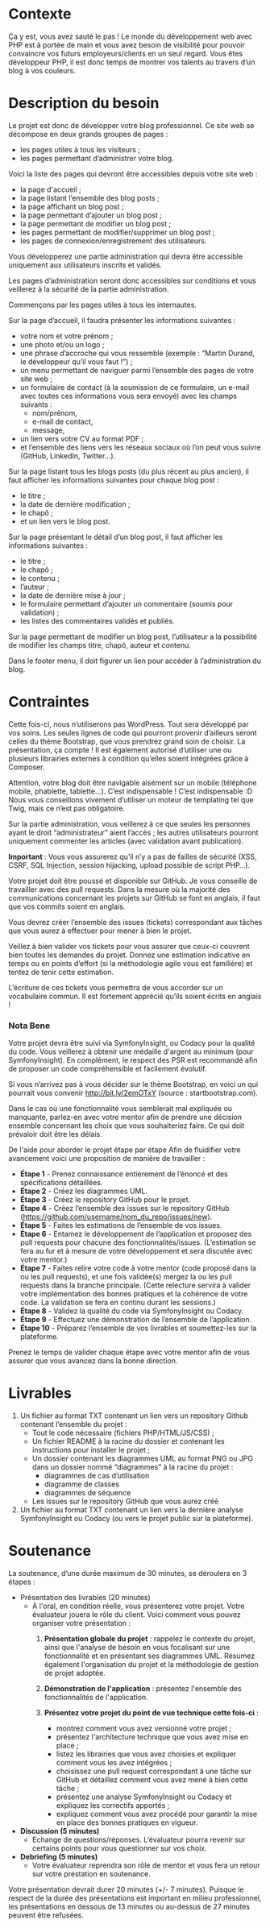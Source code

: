 # Contexte
Ça y est, vous avez sauté le pas ! Le monde du développement web avec PHP est à portée de main et vous avez besoin de visibilité pour pouvoir convaincre vos futurs employeurs/clients en un seul regard. Vous êtes développeur PHP, il est donc temps de montrer vos talents au travers d’un blog à vos couleurs.

# Description du besoin
Le projet est donc de développer votre blog professionnel. Ce site web se décompose en deux grands groupes de pages :

* les pages utiles à tous les visiteurs ;
* les pages permettant d’administrer votre blog.

Voici la liste des pages qui devront être accessibles depuis votre site web :

* la page d'accueil ;
* la page listant l’ensemble des blog posts ;
* la page affichant un blog post ;
* la page permettant d’ajouter un blog post ;
* la page permettant de modifier un blog post ;
* les pages permettant de modifier/supprimer un blog post ;
* les pages de connexion/enregistrement des utilisateurs.

Vous développerez une partie administration qui devra être accessible uniquement aux utilisateurs inscrits et validés.

Les pages d’administration seront donc accessibles sur conditions et vous veillerez à la sécurité de la partie administration.

Commençons par les pages utiles à tous les internautes.

Sur la page d’accueil, il faudra présenter les informations suivantes :

* votre nom et votre prénom ;
* une photo et/ou un logo ;
* une phrase d’accroche qui vous ressemble (exemple : “Martin Durand, le développeur qu’il vous faut !”) ;
* un menu permettant de naviguer parmi l’ensemble des pages de votre site web ;
* un formulaire de contact (à la soumission de ce formulaire, un e-mail avec toutes ces informations vous sera envoyé) avec les champs suivants :
  * nom/prénom,
  * e-mail de contact,
  * message,
* un lien vers votre CV au format PDF ;
* et l’ensemble des liens vers les réseaux sociaux où l’on peut vous suivre (GitHub, LinkedIn, Twitter…).

Sur la page listant tous les blogs posts (du plus récent au plus ancien), il faut afficher les informations suivantes pour chaque blog post :

* le titre ;
* la date de dernière modification ;
* le chapô ;
* et un lien vers le blog post.

Sur la page présentant le détail d’un blog post, il faut afficher les informations suivantes :

* le titre ;
* le chapô ;
* le contenu ;
* l’auteur ;
* la date de dernière mise à jour ;
* le formulaire permettant d’ajouter un commentaire (soumis pour validation) ;
* les listes des commentaires validés et publiés.

Sur la page permettant de modifier un blog post, l’utilisateur a la possibilité de modifier les champs titre, chapô, auteur et contenu.

Dans le footer menu, il doit figurer un lien pour accéder à l’administration du blog.

# Contraintes
Cette fois-ci, nous n’utiliserons pas WordPress. Tout sera développé par vos soins. Les seules lignes de code qui pourront provenir d’ailleurs seront celles du thème Bootstrap, que vous prendrez grand soin de choisir. La présentation, ça compte ! Il est également autorisé d’utiliser une ou plusieurs librairies externes à condition qu’elles soient intégrées grâce à Composer.

Attention, votre blog doit être navigable aisément sur un mobile (téléphone mobile, phablette, tablette…). C’est indispensable ! C’est indispensable :D
Nous vous conseillons vivement d’utiliser un moteur de templating tel que Twig, mais ce n’est pas obligatoire.

Sur la partie administration, vous veillerez à ce que seules les personnes ayant le droit “administrateur” aient l’accès ; les autres utilisateurs pourront uniquement commenter les articles (avec validation avant publication).

**Important** : Vous vous assurerez qu’il n’y a pas de failles de sécurité (XSS, CSRF, SQL Injection, session hijacking, upload possible de script PHP…).

Votre projet doit être poussé et disponible sur GitHub. Je vous conseille de travailler avec des pull requests. Dans la mesure où la majorité des communications concernant les projets sur GitHub se font en anglais, il faut que vos commits soient en anglais.

Vous devrez créer l’ensemble des issues (tickets) correspondant aux tâches que vous aurez à effectuer pour mener à bien le projet.

Veillez à bien valider vos tickets pour vous assurer que ceux-ci couvrent bien toutes les demandes du projet. Donnez une estimation indicative en temps ou en points d’effort (si la méthodologie agile vous est familière) et tentez de tenir cette estimation.

L’écriture de ces tickets vous permettra de vous accorder sur un vocabulaire commun. Il est fortement apprécié qu’ils soient écrits en anglais !

### Nota Bene
Votre projet devra être suivi via SymfonyInsight, ou Codacy pour la qualité du code. Vous veillerez à obtenir une médaille d'argent au minimum (pour SymfonyInsight). En complément, le respect des PSR est recommandé afin de proposer un code compréhensible et facilement évolutif.

Si vous n’arrivez pas à vous décider sur le thème Bootstrap, en voici un qui pourrait vous convenir http://bit.ly/2emOTxY (source : startbootstrap.com).

Dans le cas où une fonctionnalité vous semblerait mal expliquée ou manquante, parlez-en avec votre mentor afin de prendre une décision ensemble concernant les choix que vous souhaiteriez faire. Ce qui doit prévaloir doit être les délais.

De l'aide pour aborder le projet étape par étape
Afin de fluidifier votre avancement voici une proposition de manière de travailler :

* **Étape 1** - Prenez connaissance entièrement de l’énoncé et des spécifications détaillées.
* **Étape 2** - Créez les diagrammes UML.
* **Étape 3** - Créez le repository GitHub pour le projet.
* **Étape 4** - Créez l’ensemble des issues sur le repository GitHub (https://github.com/username/nom_du_repo/issues/new).
* **Étape 5** - Faites les estimations de l’ensemble de vos issues.
* **Étape 6** - Entamez le développement de l’application et proposez des pull requests pour chacune des fonctionnalités/issues. (L’estimation se fera au fur et à mesure de votre développement et sera discutée avec votre mentor.)
* **Étape 7** - Faites relire votre code à votre mentor (code proposé dans la ou les pull requests), et une fois validée(s) mergez la ou les pull requests dans la branche principale. (Cette relecture servira à valider votre implémentation des bonnes pratiques et la cohérence de votre code. La validation se fera en continu durant les sessions.)
* **Étape 8** - Validez la qualité du code via SymfonyInsight ou Codacy.
* **Étape 9** - Effectuez une démonstration de l’ensemble de l’application.
* **Étape 10** - Préparez l’ensemble de vos livrables et soumettez-les sur la plateforme.

Prenez le temps de valider chaque étape avec votre mentor afin de vous assurer que vous avancez dans la bonne direction.

# Livrables
1. Un fichier au format TXT contenant un lien vers un repository Github contenant l’ensemble du projet :
   * Tout le code nécessaire (fichiers PHP/HTML/JS/CSS) ;
   * Un fichier README à la racine du dossier et contenant les instructions pour installer le projet ;
   * Un dossier contenant les diagrammes UML au format PNG ou JPG dans un dossier nommé “diagrammes” à la racine du projet :
     * diagrammes de cas d’utilisation
     * diagramme de classes
     * diagrammes de séquence
   * Les issues sur le repository GitHub que vous aurez créé
2. Un fichier au format TXT contenant un lien vers la dernière analyse SymfonyInsight ou Codacy (ou vers le projet public sur la plateforme).

# Soutenance
La soutenance, d’une durée maximum de 30 minutes, se déroulera en 3 étapes :

* Présentation des livrables (20 minutes)
  * À l'oral, en condition réelle, vous présenterez votre projet. Votre évaluateur jouera le rôle du client. Voici comment vous pouvez organiser votre présentation :
    1. **Présentation globale du projet** : rappelez le contexte du projet, ainsi que l'analyse de besoin en vous focalisant sur une fonctionnalité et en présentant ses diagrammes UML. Résumez également l'organisation du projet et la méthodologie de gestion de projet adoptée.
    2. **Démonstration de l'application** : présentez l'ensemble des fonctionnalités de l'application.‌
    3. **Présentez votre projet du point de vue technique cette fois-ci** :

       * montrez comment vous avez versionné votre projet ;
       * présentez l'architecture technique que vous avez mise en place ;
       * listez les librairies que vous avez choisies et expliquer comment vous les avez intégrées ;
       * choisissez une pull request correspondant à une tâche sur GitHub et détaillez comment vous avez mené à bien cette tâche ;
       * présentez une analyse SymfonyInsight ou Codacy et expliquez les correctifs apportés ;
       * expliquez comment vous avez procédé pour garantir la mise en place des bonnes pratiques en vigueur.‌
* **Discussion (5 minutes)**
  * Echange de questions/réponses. L’évaluateur pourra revenir sur certains points pour vous questionner sur vos choix.
* **Debriefing (5 minutes)**
  * Votre évaluateur reprendra son rôle de mentor et vous fera un retour sur votre prestation en soutenance.

Votre présentation devrait durer 20 minutes (+/- 7 minutes). Puisque le respect de la durée des présentations est important en milieu professionnel, les présentations en dessous de 13 minutes ou au-dessus de 27 minutes peuvent être refusées. 